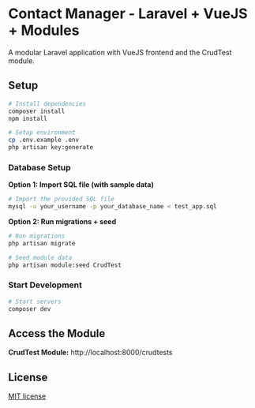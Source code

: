 # Contact Manager - Laravel + VueJS + Modules

A modular Laravel application with VueJS frontend and the CrudTest module.

## Setup

```bash
# Install dependencies
composer install
npm install

# Setup environment
cp .env.example .env
php artisan key:generate
```

### Database Setup

**Option 1: Import SQL file (with sample data)**
```bash
# Import the provided SQL file
mysql -u your_username -p your_database_name < test_app.sql
```

**Option 2: Run migrations + seed**
```bash
# Run migrations
php artisan migrate

# Seed module data
php artisan module:seed CrudTest
```

### Start Development

```bash
# Start servers
composer dev
```

## Access the Module

**CrudTest Module:** http://localhost:8000/crudtests

## License

[MIT license](https://opensource.org/licenses/MIT)

